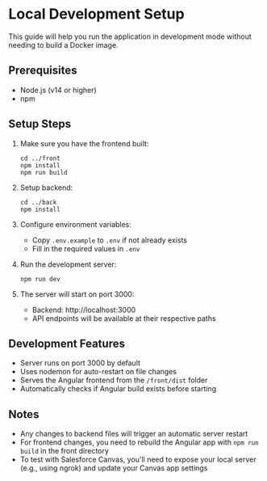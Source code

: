 # Local Development Setup

This guide will help you run the application in development mode without needing to build a Docker image.

## Prerequisites

- Node.js (v14 or higher)
- npm

## Setup Steps

1. Make sure you have the frontend built:
   ```
   cd ../front
   npm install
   npm run build
   ```

2. Setup backend:
   ```
   cd ../back
   npm install
   ```

3. Configure environment variables:
   - Copy `.env.example` to `.env` if not already exists
   - Fill in the required values in `.env`

4. Run the development server:
   ```
   npm run dev
   ```

5. The server will start on port 3000:
   - Backend: http://localhost:3000
   - API endpoints will be available at their respective paths

## Development Features

- Server runs on port 3000 by default
- Uses nodemon for auto-restart on file changes
- Serves the Angular frontend from the `/front/dist` folder
- Automatically checks if Angular build exists before starting

## Notes

- Any changes to backend files will trigger an automatic server restart
- For frontend changes, you need to rebuild the Angular app with `npm run build` in the front directory
- To test with Salesforce Canvas, you'll need to expose your local server (e.g., using ngrok) and update your Canvas app settings

